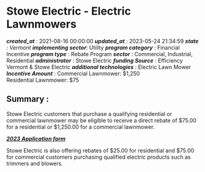 # Stowe Electric - Electric Lawnmowers 
 ***created_at*** : 2021-08-16 00:00:00 
 ***updated_at*** : 2023-05-24 21:34:59 
 ***state** : Vermont 
 **implementing sector***: Utility 
 ***program category*** : Financial Incentive 
 ***program type*** : Rebate Program 
 ***sector*** : Commercial, Industrial, Residential 
 ***administrator*** : Stowe Electric 
 ***funding Source*** : Efficiency Vermont & Stowe Electric 
 ***additional technologies*** : Electric Lawn Mower 
 ***Incentive Amount*** : Commercial Lawnmower: $1,250  
Residential Lawnmower: $75

 
 ## Summary : 
 Stowe Electric customers that purchase a qualifying residential or commercial
lawnmower may be eligible to receive a direct rebate of $75.00 for a
residential or $1,250.00 for a commercial lawnmower.  

  

**_[2023 Application
form](https://www.stoweelectric.com/images/forms/2023_Tier3/2023_Tier_3_electric_lawnmower_Rebate_Form_FILLABLE.pdf)_**

  
Stowe Electric is also offering rebates of $25.00 for residential and $75.00
for commercial customers purchasing qualified electric products such as
trimmers and blowers.

 
 